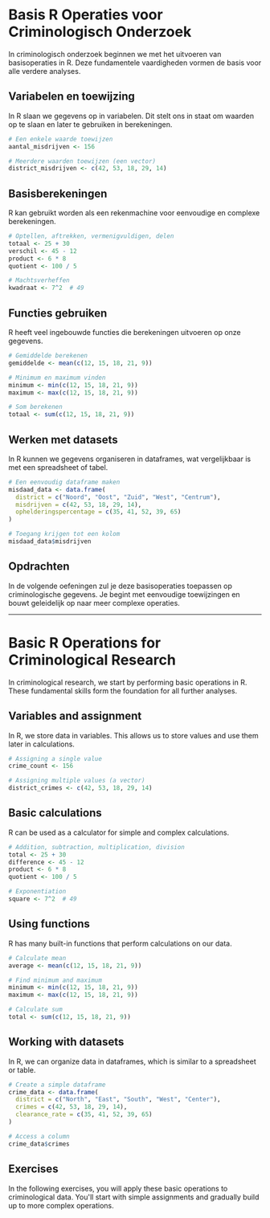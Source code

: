 # Basis R Operaties voor Criminologisch Onderzoek

In criminologisch onderzoek beginnen we met het uitvoeren van basisoperaties in R. Deze fundamentele vaardigheden vormen de basis voor alle verdere analyses.

## Variabelen en toewijzing

In R slaan we gegevens op in variabelen. Dit stelt ons in staat om waarden op te slaan en later te gebruiken in berekeningen.

```r
# Een enkele waarde toewijzen
aantal_misdrijven <- 156

# Meerdere waarden toewijzen (een vector)
district_misdrijven <- c(42, 53, 18, 29, 14)
```

## Basisberekeningen

R kan gebruikt worden als een rekenmachine voor eenvoudige en complexe berekeningen.

```r
# Optellen, aftrekken, vermenigvuldigen, delen
totaal <- 25 + 30
verschil <- 45 - 12
product <- 6 * 8
quotient <- 100 / 5

# Machtsverheffen
kwadraat <- 7^2  # 49
```

## Functies gebruiken

R heeft veel ingebouwde functies die berekeningen uitvoeren op onze gegevens.

```r
# Gemiddelde berekenen
gemiddelde <- mean(c(12, 15, 18, 21, 9))

# Minimum en maximum vinden
minimum <- min(c(12, 15, 18, 21, 9))
maximum <- max(c(12, 15, 18, 21, 9))

# Som berekenen
totaal <- sum(c(12, 15, 18, 21, 9))
```

## Werken met datasets

In R kunnen we gegevens organiseren in dataframes, wat vergelijkbaar is met een spreadsheet of tabel.

```r
# Een eenvoudig dataframe maken
misdaad_data <- data.frame(
  district = c("Noord", "Oost", "Zuid", "West", "Centrum"),
  misdrijven = c(42, 53, 18, 29, 14),
  ophelderingspercentage = c(35, 41, 52, 39, 65)
)

# Toegang krijgen tot een kolom
misdaad_data$misdrijven
```

## Opdrachten

In de volgende oefeningen zul je deze basisoperaties toepassen op criminologische gegevens. Je begint met eenvoudige toewijzingen en bouwt geleidelijk op naar meer complexe operaties.

---

# Basic R Operations for Criminological Research

In criminological research, we start by performing basic operations in R. These fundamental skills form the foundation for all further analyses.

## Variables and assignment

In R, we store data in variables. This allows us to store values and use them later in calculations.

```r
# Assigning a single value
crime_count <- 156

# Assigning multiple values (a vector)
district_crimes <- c(42, 53, 18, 29, 14)
```

## Basic calculations

R can be used as a calculator for simple and complex calculations.

```r
# Addition, subtraction, multiplication, division
total <- 25 + 30
difference <- 45 - 12
product <- 6 * 8
quotient <- 100 / 5

# Exponentiation
square <- 7^2  # 49
```

## Using functions

R has many built-in functions that perform calculations on our data.

```r
# Calculate mean
average <- mean(c(12, 15, 18, 21, 9))

# Find minimum and maximum
minimum <- min(c(12, 15, 18, 21, 9))
maximum <- max(c(12, 15, 18, 21, 9))

# Calculate sum
total <- sum(c(12, 15, 18, 21, 9))
```

## Working with datasets

In R, we can organize data in dataframes, which is similar to a spreadsheet or table.

```r
# Create a simple dataframe
crime_data <- data.frame(
  district = c("North", "East", "South", "West", "Center"),
  crimes = c(42, 53, 18, 29, 14),
  clearance_rate = c(35, 41, 52, 39, 65)
)

# Access a column
crime_data$crimes
```

## Exercises

In the following exercises, you will apply these basic operations to criminological data. You'll start with simple assignments and gradually build up to more complex operations.